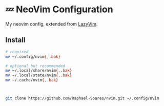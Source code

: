 # 💤 NeoVim Configuration

My neovim config, extended from [LazyVim](https://github.com/LazyVim/LazyVim).

## Install

```bash
# required
mv ~/.config/nvim{,.bak}

# optional but recommended
mv ~/.local/share/nvim{,.bak}
mv ~/.local/state/nvim{,.bak}
mv ~/.cache/nvim{,.bak}



git clone https://github.com/Raphael-Soares/nvim.git ~/.config/nvim
```

```

```
